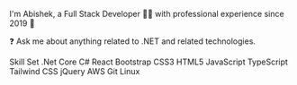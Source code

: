 I'm Abishek, a Full Stack Developer 👨‍💻 with professional experience since 2019 🚀

❓ Ask me about anything related to .NET and related technologies.

Skill Set
 .Net Core C# React Bootstrap CSS3 HTML5 JavaScript TypeScript Tailwind CSS jQuery AWS Git Linux 



<!---
avichhetri8/avichhetri8 is a ✨ special ✨ repository because its `README.md` (this file) appears on your GitHub profile.
You can click the Preview link to take a look at your changes.
--->
